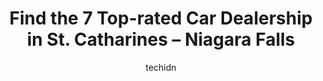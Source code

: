 ---
layout: ampstory
image: https://i0.wp.com/www.auto.or.id/wp-content/uploads/2023/06/teka-cars-0-st-catharines-niagara-falls-1686324843.jpeg?resize=640,853
author: techidn
featured: false
description: St. Catharines – Niagara Falls, Ontario, Canada is a haven for Car Dealership enthusiasts, boasting an impressive array of 7 top-notch establishments. Whether youre a seasoned connoisseur
title: Find the 7 Top-rated Car Dealership in St. Catharines – Niagara Falls
cover:
   title: Find the 7 Top-rated Car Dealership in St. Catharines – Niagara Falls
   subtitle: AUTO.OR.ID
   background: https://www.auto.or.id/wp-content/uploads/2023/06/teka-cars-0-st-catharines-niagara-falls-1686324843.jpeg

pages: 
 - layout: thirds
   top: <h1>#1 CMH Auto SUPERSTORE</h1>
   bottom: "<p>Great experience. Graham was able to meet with us, understand what we were looking for, and narrow down to a few cars that fit our needs. Selection is great and prices ar</p>"
   background: https://www.auto.or.id/wp-content/uploads/2023/06/teka-cars-1-st-catharines-niagara-falls-1686324844.jpeg
   backgroundblur: true
 - layout: thirds
   top: <h1>#2 Two Guys Quality Cars Inc.</h1>
   bottom: "<p>456 Merritt St, St. Catharines, ON L2P 1P3, Canada</p>"
   background: https://www.auto.or.id/wp-content/uploads/2023/06/teka-cars-2-st-catharines-niagara-falls-1686324844.jpeg
   cta:
      link: https://www.auto.or.id/find-the-7-top-rated-car-dealership-in-st-catharines-niagara-falls/
      text: Find the 7 Top-rated Car Dealership in St. Catharines – Niagara Falls
 - layout: thirds
   top: <h1>#3 Moesz Auto Sales</h1>
   bottom: "<p>265 Welland Ave, St. Catharines, ON L2R 2P7, Canada</p>"
   background: https://images.unsplash.com/photo-1639927662977-8794d56a9050?ixlib=rb-4.0.3&ixid=MnwxMjA3fDB8MHxwaG90by1wYWdlfHx8fGVufDB8fHx8&auto=format&fit=crop&w=640&h=853&q=80
   cta:
      link: https://www.auto.or.id/find-the-7-top-rated-car-dealership-in-st-catharines-niagara-falls/
      text: Find the 7 Top-rated Car Dealership in St. Catharines – Niagara Falls
 - layout: thirds
   top: <h1>#4 Cars Unlimited Niagara</h1>
   bottom: "<p>160 Church St, St. Catharines, ON L2R 3E5, Canada</p>"
   background: https://images.unsplash.com/photo-1580540149927-0d212125eadb?ixlib=rb-4.0.3&ixid=MnwxMjA3fDB8MHxwaG90by1wYWdlfHx8fGVufDB8fHx8&auto=format&fit=crop&w=640&h=853&q=80
   cta:
      link: https://www.auto.or.id/find-the-7-top-rated-car-dealership-in-st-catharines-niagara-falls/
      text: Find the 7 Top-rated Car Dealership in St. Catharines – Niagara Falls
 - layout: thirds
   top: <h1>#5 Gastons Auto Sales</h1>
   bottom: "<p>394 Ontario St, St. Catharines, ON L2R 5L8, Canada</p>"
   background: https://images.unsplash.com/photo-1632275227519-5a515f53272d?ixlib=rb-4.0.3&ixid=MnwxMjA3fDB8MHxwaG90by1wYWdlfHx8fGVufDB8fHx8&auto=format&fit=crop&w=640&h=853&q=80
   cta:
      link: https://www.auto.or.id/find-the-7-top-rated-car-dealership-in-st-catharines-niagara-falls/
      text: Find the 7 Top-rated Car Dealership in St. Catharines – Niagara Falls
 - layout: thirds
   top: <h1>#6 Certified Affordable Cars inc.</h1>
   bottom: "<p>400 Merritt St, St. Catharines, ON L2P 1P4, Canada</p>"
   background: https://images.unsplash.com/photo-1615238359019-c8de4242e083?ixlib=rb-4.0.3&ixid=MnwxMjA3fDB8MHxwaG90by1wYWdlfHx8fGVufDB8fHx8&auto=format&fit=crop&w=640&h=853&q=80
   cta:
      link: https://www.auto.or.id/find-the-7-top-rated-car-dealership-in-st-catharines-niagara-falls/
      text: Find the 7 Top-rated Car Dealership in St. Catharines – Niagara Falls
 - layout: thirds
   top: <h1>#7 Skyway Fine Cars</h1>
   bottom: "<p>135 Dieppe Rd, St. Catharines, ON L2M 6R7, Canada</p>"
   background: https://images.unsplash.com/photo-1625863929285-5e37a6b0df1c?ixlib=rb-4.0.3&ixid=MnwxMjA3fDB8MHxwaG90by1wYWdlfHx8fGVufDB8fHx8&auto=format&fit=crop&w=640&h=853&q=80
   cta:
      link: https://www.auto.or.id/find-the-7-top-rated-car-dealership-in-st-catharines-niagara-falls/
      text: Find the 7 Top-rated Car Dealership in St. Catharines – Niagara Falls
 - layout: thirds
   middle: Continue reading...
   background: https://images.unsplash.com/photo-1575496917055-f23c822796eb?ixlib=rb-4.0.3&ixid=MnwxMjA3fDB8MHxwaG90by1wYWdlfHx8fGVufDB8fHx8&auto=format&fit=crop&w=640&h=853&q=80
   cta:
      link: https://www.auto.or.id/find-the-7-top-rated-car-dealership-in-st-catharines-niagara-falls/
      text: Find the 7 Top-rated Car Dealership in St. Catharines – Niagara Falls

---